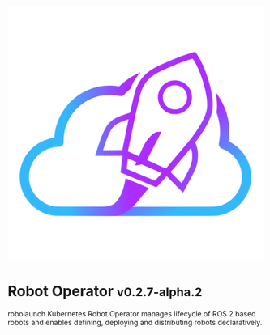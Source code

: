 

<!-- background image -->

![](https://raw.githubusercontent.com/robolaunch/trademark/main/logos/svg/rocket.svg)

# Robot Operator <small>v0.2.7-alpha.2</small>

robolaunch Kubernetes Robot Operator manages lifecycle of ROS 2 based robots and enables defining, deploying and distributing robots declaratively.